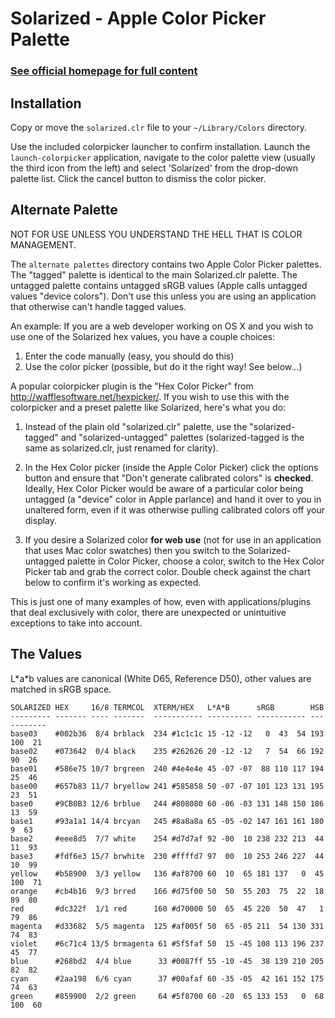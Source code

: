 Solarized - Apple Color Picker Palette
======================================

### [See official homepage for full content](http://ethanschoonover.com/solarized)

Installation
------------

Copy or move the `solarized.clr` file to your `~/Library/Colors` directory.

Use the included colorpicker launcher to confirm installation. Launch the 
`launch-colorpicker` application, navigate to the color palette view (usually 
the third icon from the left) and select 'Solarized' from the drop-down palette 
list. Click the cancel button to dismiss the color picker.

Alternate Palette
------------------

NOT FOR USE UNLESS YOU UNDERSTAND THE HELL THAT IS COLOR MANAGEMENT.

The `alternate palettes` directory contains two Apple Color Picker palettes.  
The "tagged" palette is identical to the main Solarized.clr palette. The 
untagged palette contains untagged sRGB values (Apple calls untagged values 
"device colors").  Don't use this unless you are using an application that 
otherwise can't handle tagged values.

An example: If you are a web developer working on OS X and you wish to use one 
of the Solarized hex values, you have a couple choices:

1. Enter the code manually (easy, you should do this)
2. Use the color picker (possible, but do it the right way! See below...)

A popular colorpicker plugin is the "Hex Color Picker" from 
<http://wafflesoftware.net/hexpicker/>. If you wish to use this with the 
colorpicker and a preset palette like Solarized, here's what you do:

1. Instead of the plain old "solarized.clr" palette, use the "solarized-tagged" 
   and "solarized-untagged" palettes (solarized-tagged is the same as 
   solarized.clr, just renamed for clarity).

2. In the Hex Color picker (inside the Apple Color Picker) click the options 
   button and ensure that "Don't generate calibrated colors" is **checked**.  
   Ideally, Hex Color Picker would be aware of a particular color being 
   untagged (a "device" color in Apple parlance) and hand it over to you in 
   unaltered form, even if it was otherwise pulling calibrated colors off your 
   display.

3. If you desire a Solarized color **for web use** (not for use in an 
   application that uses Mac color swatches) then you switch to the 
   Solarized-untagged palette in Color Picker, choose a color, switch to the 
   Hex Color Picker tab and grab the correct color. Double check against the 
   chart below to confirm it's working as expected.

This is just one of many examples of how, even with applications/plugins that 
deal exclusively with color, there are unexpected or unintuitive exceptions to 
take into account.

The Values
----------

L\*a\*b values are canonical (White D65, Reference D50), other values are 
matched in sRGB space.

    SOLARIZED HEX     16/8 TERMCOL  XTERM/HEX   L*A*B      sRGB        HSB
    --------- ------- ---- -------  ----------- ---------- ----------- -----------
    base03    #002b36  8/4 brblack  234 #1c1c1c 15 -12 -12   0  43  54 193 100  21
    base02    #073642  0/4 black    235 #262626 20 -12 -12   7  54  66 192  90  26
    base01    #586e75 10/7 brgreen  240 #4e4e4e 45 -07 -07  88 110 117 194  25  46
    base00    #657b83 11/7 bryellow 241 #585858 50 -07 -07 101 123 131 195  23  51
    base0     #9CB0B3 12/6 brblue   244 #808080 60 -06 -03 131 148 150 186  13  59
    base1     #93a1a1 14/4 brcyan   245 #8a8a8a 65 -05 -02 147 161 161 180   9  63
    base2     #eee8d5  7/7 white    254 #d7d7af 92 -00  10 238 232 213  44  11  93
    base3     #fdf6e3 15/7 brwhite  230 #ffffd7 97  00  10 253 246 227  44  10  99
    yellow    #b58900  3/3 yellow   136 #af8700 60  10  65 181 137   0  45 100  71
    orange    #cb4b16  9/3 brred    166 #d75f00 50  50  55 203  75  22  18  89  80
    red       #dc322f  1/1 red      160 #d70000 50  65  45 220  50  47   1  79  86
    magenta   #d33682  5/5 magenta  125 #af005f 50  65 -05 211  54 130 331  74  83
    violet    #6c71c4 13/5 brmagenta 61 #5f5faf 50  15 -45 108 113 196 237  45  77
    blue      #268bd2  4/4 blue      33 #0087ff 55 -10 -45  38 139 210 205  82  82
    cyan      #2aa198  6/6 cyan      37 #00afaf 60 -35 -05  42 161 152 175  74  63
    green     #859900  2/2 green     64 #5f8700 60 -20  65 133 153   0  68 100  60
